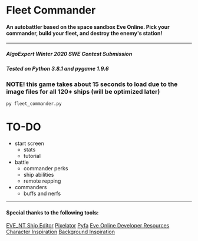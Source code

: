 # Fleet Commander
#### An autobattler based on the space sandbox Eve Online. Pick your commander, build your fleet, and destroy the enemy's station!
---

##### AlgoExpert Winter 2020 SWE Contest Submission

##### Tested on Python 3.8.1 and pygame 1.9.6

### NOTE! this game takes about 15 seconds to load due to the image files for all 120+ ships (will be optimized later)

`py fleet_commander.py`

TO-DO
=====
* start screen
  * stats
  * tutorial
* battle
  * commander perks
  * ship abilities
  * remote repping
* commanders
  * buffs and nerfs

---

#### Special thanks to the following tools:
[EVE_NT Ship Editor](https://eve-nt.uk/designer/)
[Pixelator](http://pixelatorapp.com/)
[Pyfa](https://github.com/pyfa-org/Pyfa/releases)
[Eve Online Developer Resources](https://developers.eveonline.com/resource/resources)
[Character Inspiration](https://www.pinterest.com/eveonline/stunning-eve-online-characters/)
[Background Inspiration](http://getwallpapers.com/collection/eve-online-wallpaper-1920x1080)